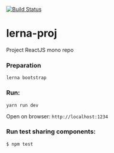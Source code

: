 [![Build Status](https://travis-ci.com/yudapc/lerna-proj.svg?branch=master)](https://travis-ci.com/yudapc/lerna-proj)

# lerna-proj

Project ReactJS mono repo

### Preparation

`lerna bootstrap`

### Run:

`yarn run dev`

Open on browser: `http://localhost:1234`

### Run test sharing components:

```
$ npm test
```
